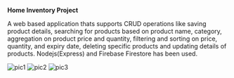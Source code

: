 **Home Inventory Project**

A web based application thats supports CRUD operations like saving product details, searching for products based on product name, category, aggregation on product price and quantity, filtering and sorting on price, quantity, and expiry date, deleting specific products and updating details of products. Nodejs(Express) and Firebase Firestore has been used.

![pic1](https://user-images.githubusercontent.com/41965125/116858615-4b75b880-ac1c-11eb-9698-d170685a623b.png)
![pic2](https://user-images.githubusercontent.com/41965125/116858620-4d3f7c00-ac1c-11eb-9149-40f3c577a3ab.png)
![pic3](https://user-images.githubusercontent.com/41965125/116858623-4dd81280-ac1c-11eb-9714-1d349b11181e.png)